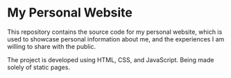 # My Personal Website

This repository contains the source code for my personal website, which is used to showcase personal information about me, and the experiences I am willing to share with the public.

The project is developed using HTML, CSS, and JavaScript. Being made solely of static pages.